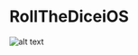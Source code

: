 # RollTheDiceiOS

![alt text](https://github.com/stavroschios/RollTheDiceiOS/RollTheDiceAppMenus.png)

